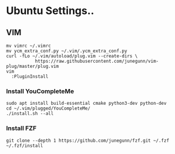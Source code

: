 # Ubuntu Settings..

## VIM
```
mv vimrc ~/.vimrc
mv ycm_extra_conf.py ~/.vim/.ycm_extra_conf.py
curl -fLo ~/.vim/autoload/plug.vim --create-dirs \
           https://raw.githubusercontent.com/junegunn/vim-plug/master/plug.vim
vim
  :PluginInstall

```

### Install YouCompleteMe
```
sudo apt install build-essential cmake python3-dev python-dev
cd ~/.vim/plugged/YouCompleteMe/
./install.sh --all
```

### Install FZF
```
git clone --depth 1 https://github.com/junegunn/fzf.git ~/.fzf
~/.fzf/install
```
